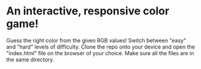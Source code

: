 # An interactive, responsive color game!

Guess the right color from the given RGB values! Switch between "easy" and "hard" levels of difficulty.
Clone the repo onto your device and open the "index.html" file on the browser of your choice. Make sure all the files are in the same directory.
